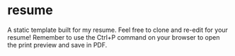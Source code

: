 # resume
A static template built for my resume. Feel free to clone and re-edit for your resume! Remember to use the Ctrl+P command on your browser to open the print preview and save in PDF.

